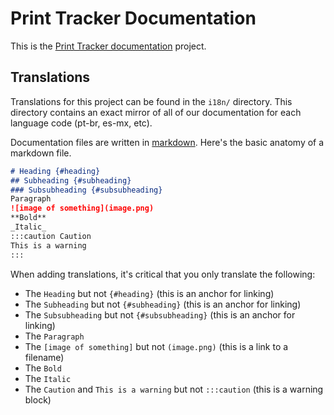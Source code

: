 # Print Tracker Documentation
This is the [Print Tracker documentation](www.docs.printtrackerpro.com) project.

## Translations
Translations for this project can be found in the `i18n/` directory. This directory contains an exact mirror of all of our documentation for each language code (pt-br, es-mx, etc).

Documentation files are written in [markdown](https://www.markdownguide.org/). Here's the basic anatomy of a markdown file.

```markdown
# Heading {#heading}
## Subheading {#subheading}
### Subsubheading {#subsubheading}
Paragraph
![image of something](image.png)
**Bold**
_Italic_
:::caution Caution
This is a warning
:::
```

When adding translations, it's critical that you only translate the following:
* The `Heading` but not `{#heading}` (this is an anchor for linking)
* The `Subheading` but not `{#subheading}` (this is an anchor for linking)
* The `Subsubheading` but not `{#subsubheading}` (this is an anchor for linking)
* The `Paragraph`
* The `[image of something]` but not `(image.png)` (this is a link to a filename)
* The `Bold`
* The `Italic`
* The `Caution` and `This is a warning` but not `:::caution` (this is a warning block)
